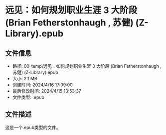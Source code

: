 ﻿# 远见：如何规划职业生涯 3 大阶段 (Brian Fetherstonhaugh , 苏健) (Z-Library).epub

## 文件信息
- 路径: 00-temp\远见：如何规划职业生涯 3 大阶段 (Brian Fetherstonhaugh , 苏健) (Z-Library).epub
- 大小: 2.1 MB
- 创建时间: 2024/4/16 17:09:00
- 最后修改时间: 2024/4/15 13:53:37
- 文件类型: .epub

## 文件描述
这是一个.epub类型的文件。

